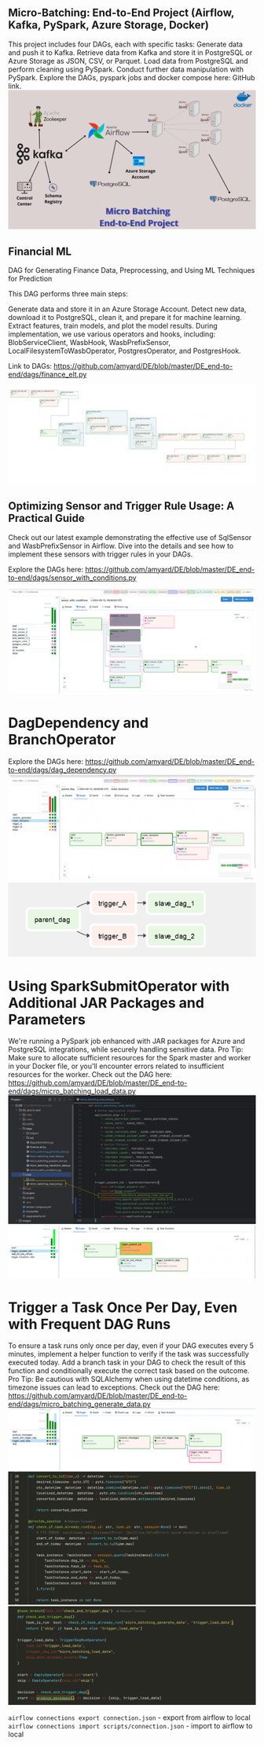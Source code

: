 ## Micro-Batching: End-to-End Project (Airflow, Kafka, PySpark, Azure Storage, Docker)
This project includes four DAGs, each with specific tasks:
Generate data and push it to Kafka.
Retrieve data from Kafka and store it in PostgreSQL or Azure Storage as JSON, CSV, or Parquet.
Load data from PostgreSQL and perform cleaning using PySpark.
Conduct further data manipulation with PySpark.
Explore the DAGs, pyspark jobs and docker compose here: GitHub link.
![MicroBatching.png](images%2FMicroBatching.png)


## Financial ML
DAG for Generating Finance Data, Preprocessing, and Using ML Techniques for Prediction


This DAG performs three main steps:

Generate data and store it in an Azure Storage Account.
Detect new data, download it to PostgreSQL, clean it, and prepare it for machine learning.
Extract features, train models, and plot the model results.
During implementation, we use various operators and hooks, including: BlobServiceClient, WasbHook, WasbPrefixSensor, LocalFilesystemToWasbOperator, PostgresOperator, and PostgresHook.

Link to DAGs: https://github.com/amyard/DE/blob/master/DE_end-to-end/dags/finance_elt.py

![pipeline_finance.png](images%2Fpipeline_finance.png)

## Optimizing Sensor and Trigger Rule Usage: A Practical Guide
Check out our latest example demonstrating the effective use of SqlSensor and WasbPrefixSensor in Airflow. Dive into the details and see how to implement these sensors with trigger rules in your DAGs.

Explore the DAGs here: https://github.com/amyard/DE/blob/master/DE_end-to-end/dags/sensor_with_conditions.py

![SensorAndTriggerRules.png](images%2FSensorAndTriggerRules.png)


# DagDependency and BranchOperator
Explore the DAGs here: https://github.com/amyard/DE/blob/master/DE_end-to-end/dags/dag_dependency.py
![DagDependency1.png](images%2FDagDependency1.png)
![DagDependency2.png](images%2FDagDependency2.png)

# Using SparkSubmitOperator with Additional JAR Packages and Parameters
We're running a PySpark job enhanced with JAR packages for Azure and PostgreSQL integrations, while securely handling sensitive data.
Pro Tip: Make sure to allocate sufficient resources for the Spark master and worker in your Docker file, or you'll encounter errors related to insufficient resources for the worker.
Check out the DAG here: https://github.com/amyard/DE/blob/master/DE_end-to-end/dags/micro_batching_load_data.py
![pyspark.png](images%2Fpyspark.png)
![pyspark2.png](images%2Fpyspark2.png)


# Trigger a Task Once Per Day, Even with Frequent DAG Runs
To ensure a task runs only once per day, even if your DAG executes every 5 minutes, implement a helper function to verify if the task was successfully executed today. Add a branch task in your DAG to check the result of this function and conditionally execute the correct task based on the outcome.
Pro Tip: Be cautious with SQLAlchemy when using datetime conditions, as timezone issues can lead to exceptions.
Check out the DAG here: https://github.com/amyard/DE/blob/master/DE_end-to-end/dags/micro_batching_generate_data.py
![TriggerOnce1.png](images%2FTriggerOnce1.png)
![TriggerOnce3.png](images%2FTriggerOnce3.png)
![TriggerOnce2.png](images%2FTriggerOnce2.png)

`airflow connections export connection.json` - export from airflow to local
`airflow connections import scripts/connection.json` - import to airflow to local
